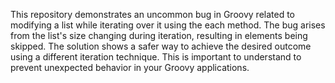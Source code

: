 This repository demonstrates an uncommon bug in Groovy related to modifying a list while iterating over it using the each method.  The bug arises from the list's size changing during iteration, resulting in elements being skipped. The solution shows a safer way to achieve the desired outcome using a different iteration technique.  This is important to understand to prevent unexpected behavior in your Groovy applications.
